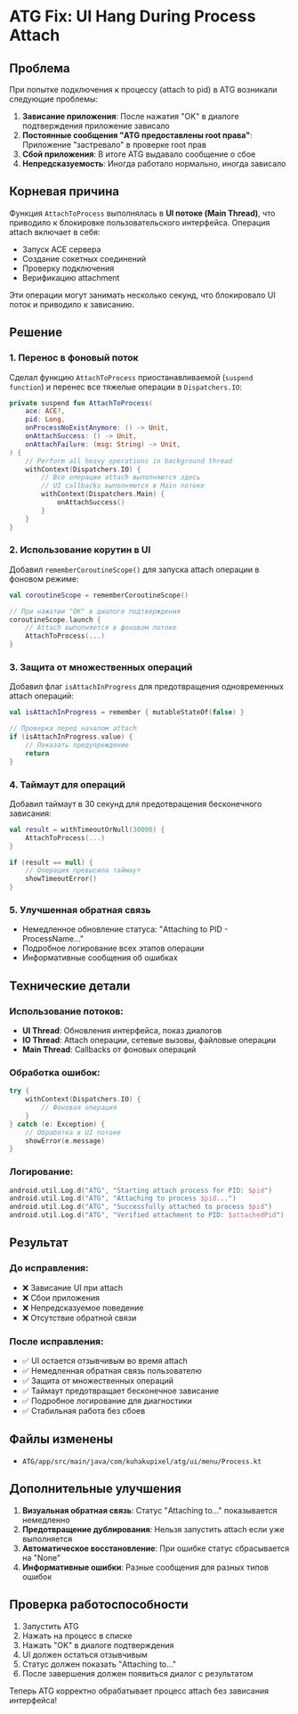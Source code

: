 # ATG Fix: UI Hang During Process Attach

## Проблема
При попытке подключения к процессу (attach to pid) в ATG возникали следующие проблемы:

1. **Зависание приложения**: После нажатия "OK" в диалоге подтверждения приложение зависало
2. **Постоянные сообщения "ATG предоставлены root права"**: Приложение "застревало" в проверке root прав
3. **Сбой приложения**: В итоге ATG выдавало сообщение о сбое
4. **Непредсказуемость**: Иногда работало нормально, иногда зависало

## Корневая причина
Функция `AttachToProcess` выполнялась в **UI потоке (Main Thread)**, что приводило к блокировке пользовательского интерфейса. Операция attach включает в себя:
- Запуск ACE сервера
- Создание сокетных соединений
- Проверку подключения
- Верификацию attachment

Эти операции могут занимать несколько секунд, что блокировало UI поток и приводило к зависанию.

## Решение

### 1. Перенос в фоновый поток
Сделал функцию `AttachToProcess` приостанавливаемой (`suspend function`) и перенес все тяжелые операции в `Dispatchers.IO`:

```kotlin
private suspend fun AttachToProcess(
    ace: ACE?,
    pid: Long,
    onProcessNoExistAnymore: () -> Unit,
    onAttachSuccess: () -> Unit,
    onAttachFailure: (msg: String) -> Unit,
) {
    // Perform all heavy operations in background thread
    withContext(Dispatchers.IO) {
        // Все операции attach выполняются здесь
        // UI callbacks выполняются в Main потоке
        withContext(Dispatchers.Main) {
            onAttachSuccess()
        }
    }
}
```

### 2. Использование корутин в UI
Добавил `rememberCoroutineScope()` для запуска attach операции в фоновом режиме:

```kotlin
val coroutineScope = rememberCoroutineScope()

// При нажатии "OK" в диалоге подтверждения
coroutineScope.launch {
    // Attach выполняется в фоновом потоке
    AttachToProcess(...)
}
```

### 3. Защита от множественных операций
Добавил флаг `isAttachInProgress` для предотвращения одновременных attach операций:

```kotlin
val isAttachInProgress = remember { mutableStateOf(false) }

// Проверка перед началом attach
if (isAttachInProgress.value) {
    // Показать предупреждение
    return
}
```

### 4. Таймаут для операций
Добавил таймаут в 30 секунд для предотвращения бесконечного зависания:

```kotlin
val result = withTimeoutOrNull(30000) {
    AttachToProcess(...)
}

if (result == null) {
    // Операция превысила таймаут
    showTimeoutError()
}
```

### 5. Улучшенная обратная связь
- Немедленное обновление статуса: "Attaching to PID - ProcessName..."
- Подробное логирование всех этапов операции
- Информативные сообщения об ошибках

## Технические детали

### Использование потоков:
- **UI Thread**: Обновления интерфейса, показ диалогов
- **IO Thread**: Attach операции, сетевые вызовы, файловые операции
- **Main Thread**: Callbacks от фоновых операций

### Обработка ошибок:
```kotlin
try {
    withContext(Dispatchers.IO) {
        // Фоновая операция
    }
} catch (e: Exception) {
    // Обработка в UI потоке
    showError(e.message)
}
```

### Логирование:
```kotlin
android.util.Log.d("ATG", "Starting attach process for PID: $pid")
android.util.Log.d("ATG", "Attaching to process $pid...")
android.util.Log.d("ATG", "Successfully attached to process $pid")
android.util.Log.d("ATG", "Verified attachment to PID: $attachedPid")
```

## Результат

### До исправления:
- ❌ Зависание UI при attach
- ❌ Сбои приложения
- ❌ Непредсказуемое поведение
- ❌ Отсутствие обратной связи

### После исправления:
- ✅ UI остается отзывчивым во время attach
- ✅ Немедленная обратная связь пользователю
- ✅ Защита от множественных операций
- ✅ Таймаут предотвращает бесконечное зависание
- ✅ Подробное логирование для диагностики
- ✅ Стабильная работа без сбоев

## Файлы изменены
- `ATG/app/src/main/java/com/kuhakupixel/atg/ui/menu/Process.kt`

## Дополнительные улучшения
1. **Визуальная обратная связь**: Статус "Attaching to..." показывается немедленно
2. **Предотвращение дублирования**: Нельзя запустить attach если уже выполняется
3. **Автоматическое восстановление**: При ошибке статус сбрасывается на "None"
4. **Информативные ошибки**: Разные сообщения для разных типов ошибок

## Проверка работоспособности
1. Запустить ATG
2. Нажать на процесс в списке
3. Нажать "OK" в диалоге подтверждения
4. UI должен остаться отзывчивым
5. Статус должен показать "Attaching to..."
6. После завершения должен появиться диалог с результатом

Теперь ATG корректно обрабатывает процесс attach без зависания интерфейса!
